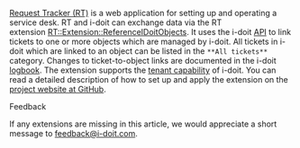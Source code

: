 [Request Tracker (RT)](https://bestpractical.com/request-tracker) is a web application for setting up and operating a service desk. RT and i-doit can exchange data via the RT extension [RT::Extension::ReferenceIDoitObjects](https://github.com/bheisig/rt-extension-referenceidoitobjects). It uses the i-doit [API](/pages/viewpage.action?pageId=37355644) to link tickets to one or more objects which are managed by i-doit. All tickets in i-doit which are linked to an object can be listed in the `**All tickets**` category. Changes to ticket-to-object links are documented in the i-doit [logbook](/display/en/Logbook). The extension supports the [tenant capability](/display/en/Multi-Tenants) of i-doit. You can read a detailed description of how to set up and apply the extension on the [project website at GitHub](https://github.com/bheisig/rt-extension-referenceidoitobjects).

Feedback

If any extensions are missing in this article, we would appreciate a short message to [feedback@i-doit.com](mailto:feedback@i-doit.com).